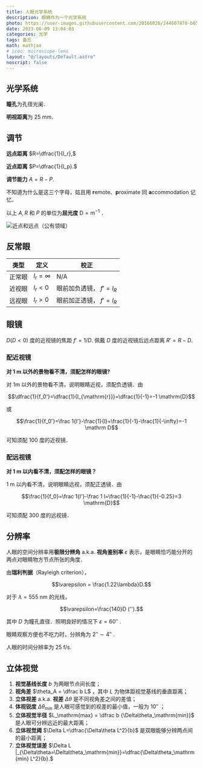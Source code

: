 ```yaml
---
title: 人眼光学系统
description: 眼睛作为一个光学系统
photo: https://user-images.githubusercontent.com/20166026/244607878-b6545089-1788-4adc-bcde-c2bdaca67b1b.jpg
date: 2023-06-09 13:04:03
categories: 光学
tags: 备忘
math: mathjax
# icon: microscope-lens
layout: "@/layouts/Default.astro"
noscript: false
---
```


## 光学系统

**瞳孔**为孔径光阑．

**明视距离**为 25 mm．

## 调节

**远点距离** $R=\dfrac{1}{l_r},$

**近点距离** $P=\dfrac{1}{l_p}.$

**调节能力** $A = R - P.$

不知道为什么是这三个字母，姑且用 **r**emote、**p**roximate 同 **a**ccommodation 记忆．

以上 $A, R$ 和 $P$ 的单位为**屈光度** $\mathrm D = \mathrm m^{-1}$ ．

![近点和远点（公有领域）](https://upload.wikimedia.org/wikipedia/commons/e/ea/Accommodation_%28PSF%29.svg)

## 反常眼

| 类型   | 定义         | 校正                    |
| ------ | ------------ | ----------------------- |
| 正常眼 | $l_r=\infty$ | N/A                     |
| 近视眼 | $l_r<0$      | 眼前加负透镜， $f'=l_R$ |
| 远视眼 | $l_r>0$      | 眼前加正透镜， $f'=l_R$ |

## 眼镜

$D (D<0)$ 度的近视镜的焦距 $f'=1/D.$ 佩戴 $D$ 度的近视镜后远点距离 $R'=R-D.$

### 配近视镜

<b>对 $1\ \mathrm m$ 以外的景物看不清，须配怎样的眼镜?</b>

对 $1 \mathrm{m}$ 以外的景物看不清，说明眼睛近视，须配负透镜．由

$$\dfrac{1}{f_0'}=\dfrac{1}{l_{\mathrm{r}}}=\dfrac{1}{-1}=-1 \mathrm{D}$$

或

$$\frac{1}{f_0'}=\frac 1{l'}-\frac{1}{l}=\frac{1}{-1}-\frac{1}{-\infty}=-1 \mathrm D$$

可知须配 $100$ 度的近视镜．

### 配远视镜

<b>对 $1\ \mathrm m$ 以内看不清，须配怎样的眼镜？</b>

${1\ \mathrm{m}}$ 以内看不清，说明眼睛远视，须配正透镜．由

$$\frac{1}{f_0}=\frac 1{l'}-\frac 1 l=\frac{1}{-1}-\frac{1}{-0.25}=3 \mathrm{D}$$

可知须配 $300$ 度的远视镜．

## 分辨率

人眼的空间分辨率用**极限分辨角** a.k.a. **视角鉴别率** $\varepsilon$ 表示，是眼睛恰巧能分开的两点对眼睛物方节点所张的角度．

由**瑞利判据**（Rayleigh criterion），

$$\varepsilon = \frac{1.22\lambda}D.$$

对于 $\lambda=555\ \mathrm{nm}$ 的光线，

$$\varepsilon=\frac{140}D ('').$$

其中 $D$ 为瞳孔直径．照明良好的情况下 $\varepsilon=60''$ .

眼睛观察方便也不吃力时，分辨角为 $2''\sim 4''$ .

人眼的时间分辨率为 $25\ \mathrm{f/s}.$

## 立体视觉

1. **视觉基线长度** $b$ 为两眼节点间长度；
2. **视角差** $\theta_A = \dfrac b L$ ，其中 $L$ 为物体距视觉基线的垂直距离；
3. **立体视差** a.k.a. **视差** $\Delta\theta$ 是不同视角差之间的差值；
4. **体视锐度** $\Delta\theta_{\mathrm{min}}$ 是人眼可感觉到的视差的最小值，一般为 $10''$ ；
5. **立体视觉半径** $L_\mathrm{max} = \dfrac b {\Delta\theta_\mathrm{min}}$ 是人眼可分辨远近的最大距离；
6. **立体视觉阈** $\Delta L=\dfrac{\Delta\theta L^2}{b}$ 是双眼能够分辨两点间的最小距离；
7. **立体视觉误差** $\Delta L |_{\Delta\theta=\Delta\theta_\mathrm{min}}=\dfrac{\Delta\theta_\mathrm{min} L^2}{b}.$ <script src="https://unpkg.com/@lottiefiles/lottie-player@latest/dist/lottie-player.js"></script>
<lottie-player src="https://assets9.lottiefiles.com/packages/lf20_hbWhzLFJJc.json" mode="bounce" background="transparent"  speed="0.9"  style="width: 64px; height: 64px;"  loop  autoplay></lottie-player>
